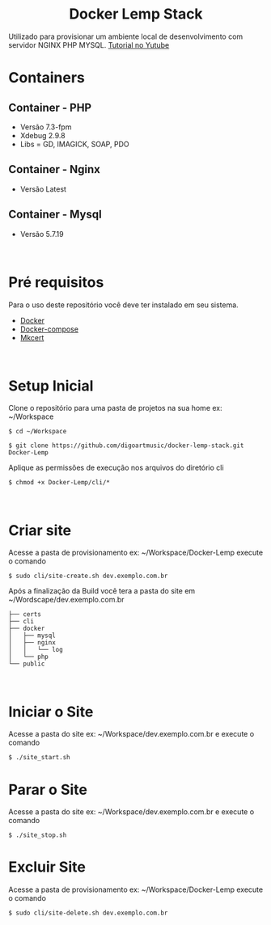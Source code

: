 <h1 align="center">Docker Lemp Stack</h1>

Utilizado para provisionar um ambiente local de desenvolvimento com servidor NGINX PHP MYSQL.
[Tutorial no Yutube](https://youtu.be/ZMP8dhkPiF0)

# Containers

## Container - PHP
- Versão 7.3-fpm
- Xdebug 2.9.8
- Libs = GD, IMAGICK, SOAP, PDO

## Container - Nginx
- Versão Latest

## Container - Mysql
- Versão 5.7.19

<br/>

# Pré requisitos 
<p> Para o uso deste repositório você deve ter instalado em seu sistema.</p>

- [Docker](https://www.docker.com/)
- [Docker-compose](https://github.com/docker/compose)
- [Mkcert](https://github.com/FiloSottile/mkcert)

<br/>

# Setup Inicial

<p>Clone o repositório para uma pasta de projetos na sua home ex: ~/Workspace</p>

```
$ cd ~/Workspace

$ git clone https://github.com/digoartmusic/docker-lemp-stack.git Docker-Lemp
```

<p>Aplique as permissões de execução nos arquivos do diretório cli</p>

```
$ chmod +x Docker-Lemp/cli/*
```

<br/>

# Criar site
<p>Acesse a pasta de provisionamento ex: ~/Workspace/Docker-Lemp execute o comando</p>

```
$ sudo cli/site-create.sh dev.exemplo.com.br
```

<p> Após a finalização da Build você tera a pasta do site em ~/Wordscape/dev.exemplo.com.br</p>

```
├── certs
├── cli
├── docker
│   ├── mysql
│   ├── nginx
│   │   └── log
│   └── php
└── public
```

<br/>

# Iniciar o Site
<p>Acesse a pasta do site ex: ~/Workspace/dev.exemplo.com.br e execute o comando</p>

```
$ ./site_start.sh
```

# Parar o Site
<p>Acesse a pasta do site ex: ~/Workspace/dev.exemplo.com.br e execute o comando</p>

```
$ ./site_stop.sh
```

# Excluir Site
<p>Acesse a pasta de provisionamento ex: ~/Workspace/Docker-Lemp execute o comando</p>

```
$ sudo cli/site-delete.sh dev.exemplo.com.br
```
